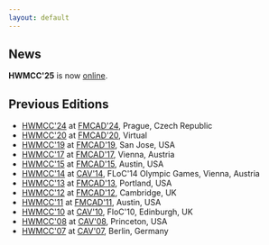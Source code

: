 ```yaml
---
layout: default
---
```


## News

**HWMCC'25** is now [online](/2025).

## Previous Editions

- [HWMCC'24](/2024) at [FMCAD'24](https://fmcad.forsyte.at/FMCAD24/), Prague, Czech Republic
- [HWMCC'20](/2020) at [FMCAD'20](https://fmcad.forsyte.at/FMCAD20/), Virtual
- [HWMCC'19](http://fmv.jku.at/hwmcc19) at [FMCAD'19](https://fmcad.forsyte.at/FMCAD19/), San Jose, USA
- [HWMCC'17](http://fmv.jku.at/hwmcc17) at [FMCAD'17](http://www.cs.utexas.edu/users/hunt/FMCAD/FMCAD17), Vienna, Austria
- [HWMCC'15](http://fmv.jku.at/hwmcc15) at [FMCAD'15](http://www.cs.utexas.edu/users/hunt/FMCAD/FMCAD15), Austin, USA
- [HWMCC'14](http://fmv.jku.at/hwmcc14) at [CAV'14](http://i-cav.org/2014), FLoC'14 Olympic Games, Vienna, Austria
- [HWMCC'13](http://fmv.jku.at/hwmcc13) at [FMCAD'13](http://www.cs.utexas.edu/users/hunt/FMCAD/FMCAD13), Portland, USA
- [HWMCC'12](http://fmv.jku.at/hwmcc12) at [FMCAD'12](http://www.cs.utexas.edu/users/hunt/FMCAD/FMCAD12), Cambridge, UK
- [HWMCC'11](http://fmv.jku.at/hwmcc11) at [FMCAD'11](http://www.cs.utexas.edu/users/hunt/FMCAD/FMCAD11), Austin, USA
- [HWMCC'10](http://fmv.jku.at/hwmcc10) at [CAV'10](http://www.floc-conference.org/CAV-home.html), FloC'10, Edinburgh, UK
- [HWMCC'08](http://fmv.jku.at/hwmcc08) at [CAV'08](http://www.princeton.edu/cav2008), Princeton, USA
- [HWMCC'07](http://fmv.jku.at/hwmcc07) at [CAV'07](http://www.cav2007.org), Berlin, Germany
